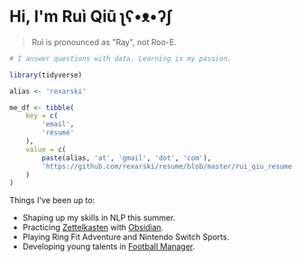 # Hi, I'm Ruì Qiū ʅʕ•ᴥ•ʔʃ

> Ruì is pronounced as "Ray", not Roo-E.

```r
# I answer questions with data. Learning is my passion.

library(tidyverse)

alias <- 'rexarski'

me_df <- tibble(
    key = c(
        'email',
        'résumé'
    ),
    value = c(
        paste(alias, 'at', 'gmail', 'dot', 'com'),
        'https://github.com/rexarski/resume/blob/master/rui_qiu_resume.pdf'
    )
)
```

Things I've been up to:

- Shaping up my skills in NLP this summer.
- Practicing [Zettelkasten](https://en.wikipedia.org/wiki/Zettelkasten) with [Obsidian](https://obsidian.md/).
- Playing Ring Fit Adventure and Nintendo Switch Sports.
- Developing young talents in [Football Manager](https://www.footballmanager.com/).
